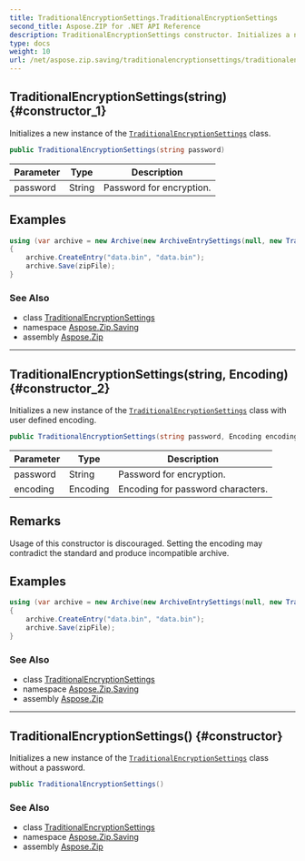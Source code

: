 ```yaml
---
title: TraditionalEncryptionSettings.TraditionalEncryptionSettings
second_title: Aspose.ZIP for .NET API Reference
description: TraditionalEncryptionSettings constructor. Initializes a new instance of the TraditionalEncryptionSettings class
type: docs
weight: 10
url: /net/aspose.zip.saving/traditionalencryptionsettings/traditionalencryptionsettings/
---
```

## TraditionalEncryptionSettings(string) {#constructor_1}

Initializes a new instance of the [`TraditionalEncryptionSettings`](../) class.

```csharp
public TraditionalEncryptionSettings(string password)
```

| Parameter | Type | Description |
| --- | --- | --- |
| password | String | Password for encryption. |

## Examples

```csharp
using (var archive = new Archive(new ArchiveEntrySettings(null, new TraditionalEncryptionSettings("p@s$"))))
{
    archive.CreateEntry("data.bin", "data.bin");
    archive.Save(zipFile);
}
```

### See Also

* class [TraditionalEncryptionSettings](../)
* namespace [Aspose.Zip.Saving](../../traditionalencryptionsettings/)
* assembly [Aspose.Zip](../../../)

---

## TraditionalEncryptionSettings(string, Encoding) {#constructor_2}

Initializes a new instance of the [`TraditionalEncryptionSettings`](../) class with user defined encoding.

```csharp
public TraditionalEncryptionSettings(string password, Encoding encoding)
```

| Parameter | Type | Description |
| --- | --- | --- |
| password | String | Password for encryption. |
| encoding | Encoding | Encoding for password characters. |

## Remarks

Usage of this constructor is discouraged. Setting the encoding may contradict the standard and produce incompatible archive.

## Examples

```csharp
using (var archive = new Archive(new ArchiveEntrySettings(null, new TraditionalEncryptionSettings("p£s$", System.Text.Encoding.ASCII))))
{
    archive.CreateEntry("data.bin", "data.bin");
    archive.Save(zipFile);
}
```

### See Also

* class [TraditionalEncryptionSettings](../)
* namespace [Aspose.Zip.Saving](../../traditionalencryptionsettings/)
* assembly [Aspose.Zip](../../../)

---

## TraditionalEncryptionSettings() {#constructor}

Initializes a new instance of the [`TraditionalEncryptionSettings`](../) class without a password.

```csharp
public TraditionalEncryptionSettings()
```

### See Also

* class [TraditionalEncryptionSettings](../)
* namespace [Aspose.Zip.Saving](../../traditionalencryptionsettings/)
* assembly [Aspose.Zip](../../../)



